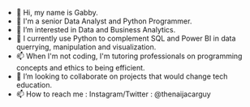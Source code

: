 - 👋 Hi, my name is Gabby.
- 👋 I'm a senior Data Analyst and Python Programmer.
- 👀 I’m interested in Data and Business Analytics.
- 🌱 I currently use Python to complement SQL and Power BI in data querrying, manipulation and visualization.
- 📫 When I'm not coding, I'm tutoring professionals on programming concepts and ethics to being efficient.
- 💞️ I’m looking to collaborate on projects that would change tech education.
- 📫 How to reach me : Instagram/Twitter : @thenaijacarguy

<!---
thenaijacarguy/thenaijacarguy is a ✨ special ✨ repository because its `README.md` (this file) appears on your GitHub profile.
You can click the Preview link to take a look at your changes.
--->
